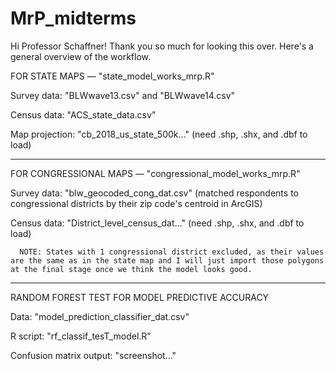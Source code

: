 # MrP_midterms

Hi Professor Schaffner! Thank you so much for looking this over. Here's a general overview of the workflow.

FOR STATE MAPS — "state_model_works_mrp.R"

Survey data: "BLWwave13.csv" and "BLWwave14.csv"

Census data: "ACS_state_data.csv"

Map projection: "cb_2018_us_state_500k..." (need .shp, .shx, and .dbf to load)


___________

FOR CONGRESSIONAL MAPS — "congressional_model_works_mrp.R"

Survey data: "blw_geocoded_cong_dat.csv" (matched respondents to congressional districts by their zip code's centroid in ArcGIS)

Census data: "District_level_census_dat..." (need .shp, .shx, and .dbf to load)

      NOTE: States with 1 congressional district excluded, as their values are the same as in the state map and I will just import those polygons at the final stage once we think the model looks good. 
      
___________
      
      
RANDOM FOREST TEST FOR MODEL PREDICTIVE ACCURACY

Data: "model_prediction_classifier_dat.csv"

R script: "rf_classif_tesT_model.R"

Confusion matrix output: "screenshot..."
